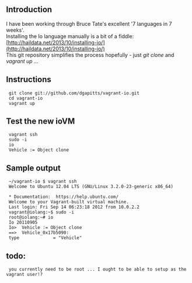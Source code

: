 Introduction
------------

I have been working through Bruce Tate's excellent '7 languages in 7 weeks'.  
Installing the Io language manually is a bit of a fiddle: [http://haildata.net/2013/10/installing-io/](http://haildata.net/2013/10/installing-io/)  
This git repository simplifies the process hopefully - just *git clone* and *vagrant up* ...    


Instructions
-------------

     git clone git://github.com/dgapitts/vagrant-io.git
     cd vagrant-io
     vagrant up

Test the new ioVM
-----------------

     vagrant ssh
     sudo -i
     io
     Vehicle := Object clone

Sample output
-------------

     ~/vagrant-io $ vagrant ssh
     Welcome to Ubuntu 12.04 LTS (GNU/Linux 3.2.0-23-generic x86_64)
     
     * Documentation:  https://help.ubuntu.com/
     Welcome to your Vagrant-built virtual machine.
     Last login: Fri Sep 14 06:23:18 2012 from 10.0.2.2
     vagrant@iolang:~$ sudo -i
     root@iolang:~# io
     Io 20110905
     Io>  Vehicle := Object clone
     ==>  Vehicle_0x17b5090:
     type             = "Vehicle"


todo: 
-----

     you currently need to be root ... I ought to be able to setup as the vagrant user!?


